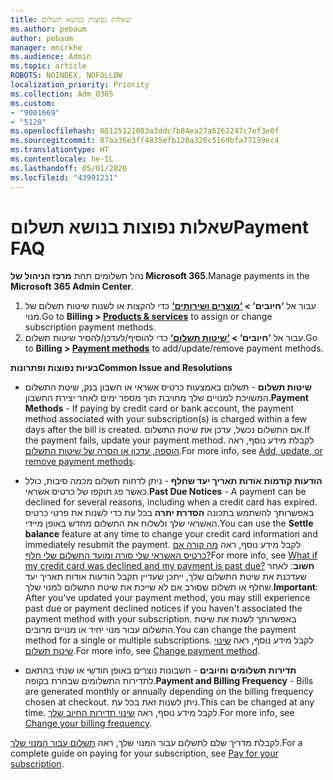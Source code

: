 ```yaml
---
title: שאלות נפוצות בנושא תשלום
ms.author: pebaum
author: pebaum
manager: mnirkhe
ms.audience: Admin
ms.topic: article
ROBOTS: NOINDEX, NOFOLLOW
localization_priority: Priority
ms.collection: Adm_O365
ms.custom:
- "9001669"
- "5128"
ms.openlocfilehash: 08125121083a3ddc7b84ea27a6262247c7ef3e0f
ms.sourcegitcommit: 87aa36e3ff4835efb120a320c5169bfa77199ec4
ms.translationtype: HT
ms.contentlocale: he-IL
ms.lasthandoff: 05/01/2020
ms.locfileid: "43991231"
---
```

# <a name="payment-faq"></a><span data-ttu-id="84bf0-102">שאלות נפוצות בנושא תשלום</span><span class="sxs-lookup"><span data-stu-id="84bf0-102">Payment FAQ</span></span>

<span data-ttu-id="84bf0-103">נהל תשלומים תחת **מרכז הניהול של Microsoft 365**.</span><span class="sxs-lookup"><span data-stu-id="84bf0-103">Manage payments in the **Microsoft 365 Admin Center**.</span></span> 

1. <span data-ttu-id="84bf0-104">עבור אל **‘חיובים‘ > [‘מוצרים ושירותים‘](https://go.microsoft.com/fwlink/p/?linkid=842054)** כדי להקצות או לשנות שיטות תשלום של מנוי.</span><span class="sxs-lookup"><span data-stu-id="84bf0-104">Go to **Billing > [Products & services](https://go.microsoft.com/fwlink/p/?linkid=842054)** to assign or change subscription payment methods.</span></span>
2. <span data-ttu-id="84bf0-105">עבור אל **‘חיובים‘ > [‘שיטות תשלום‘](https://go.microsoft.com/fwlink/p/?linkid=2018806)** כדי להוסיף/לעדכן/להסיר שיטות תשלום.</span><span class="sxs-lookup"><span data-stu-id="84bf0-105">Go to **Billing > [Payment methods](https://go.microsoft.com/fwlink/p/?linkid=2018806)** to add/update/remove payment methods.</span></span>

<span data-ttu-id="84bf0-106">**בעיות נפוצות ופתרונות**</span><span class="sxs-lookup"><span data-stu-id="84bf0-106">**Common Issue and Resolutions**</span></span>

- <span data-ttu-id="84bf0-107">**שיטות תשלום** - תשלום באמצעות כרטיס אשראי או חשבון בנק, שיטת התשלום המשויכת למנויים שלך מחויבת תוך מספר ימים לאחר יצירת החשבון.</span><span class="sxs-lookup"><span data-stu-id="84bf0-107">**Payment Methods** - If paying by credit card or bank account, the payment method associated with your subscription(s) is charged within a few days after the bill is created.</span></span> <span data-ttu-id="84bf0-108">אם התשלום נכשל, עדכן את שיטת התשלום.</span><span class="sxs-lookup"><span data-stu-id="84bf0-108">If the payment fails, update your payment method.</span></span> <span data-ttu-id="84bf0-109">לקבלת מידע נוסף, ראה [הוספה, עדכון או הסרה של שיטות התשלום](https://go.microsoft.com/fwlink/?linkid=2118133).</span><span class="sxs-lookup"><span data-stu-id="84bf0-109">For more info, see [Add, update, or remove payment methods](https://go.microsoft.com/fwlink/?linkid=2118133).</span></span>

- <span data-ttu-id="84bf0-110">**הודעות קודמות אודות תאריך יעד שחלף** - ניתן לדחות תשלום מכמה סיבות, כולל כאשר פג תוקפו של כרטיס אשראי.</span><span class="sxs-lookup"><span data-stu-id="84bf0-110">**Past Due Notices** - A payment can be declined for several reasons, including when a credit card has expired.</span></span> <span data-ttu-id="84bf0-111">באפשרותך להשתמש בתכונה **הסדרת יתרה** בכל עת כדי לשנות את פרטי כרטיס האשראי שלך ולשלוח את התשלום מחדש באופן מיידי.</span><span class="sxs-lookup"><span data-stu-id="84bf0-111">You can use the **Settle balance** feature at any time to change your credit card information and immediately resubmit the payment.</span></span> <span data-ttu-id="84bf0-112">לקבל מידע נוסף, ראה [מה קורה אם כרטיס האשראי שלי סורה ומועד התשלום שלי חלף?](https://docs.microsoft.com/microsoft-365/commerce/billing-and-payments/pay-for-your-subscription?view=o365-worldwide#what-if-my-credit-card-was-declined-and-my-payment-is-past-due)</span><span class="sxs-lookup"><span data-stu-id="84bf0-112">For more info, see [What if my credit card was declined and my payment is past due?](https://docs.microsoft.com/microsoft-365/commerce/billing-and-payments/pay-for-your-subscription?view=o365-worldwide#what-if-my-credit-card-was-declined-and-my-payment-is-past-due)</span></span> <span data-ttu-id="84bf0-113">**חשוב**: לאחר שעדכנת את שיטת התשלום שלך, ייתכן שעדיין תקבל הודעות אודות תאריך יעד שחלף או תשלום שסורב אם לא שייכת את שיטת התשלום למנוי שלך.</span><span class="sxs-lookup"><span data-stu-id="84bf0-113">**Important**: After you've updated your payment method, you may still experience past due or payment declined notices if you haven't associated the payment method with your subscription.</span></span> <span data-ttu-id="84bf0-114">באפשרותך לשנות את שיטת התשלום עבור מנוי יחיד או מנויים מרובים.</span><span class="sxs-lookup"><span data-stu-id="84bf0-114">You can change the payment method for a single or multiple subscriptions.</span></span> <span data-ttu-id="84bf0-115">לקבל מידע נוסף, ראה [שינוי שיטת תשלום](https://docs.microsoft.com/microsoft-365/commerce/billing-and-payments/add-update-or-remove-credit-card-or-bank-account?view=o365-worldwide#change-a-payment-method).</span><span class="sxs-lookup"><span data-stu-id="84bf0-115">For more info, see [Change payment method](https://docs.microsoft.com/microsoft-365/commerce/billing-and-payments/add-update-or-remove-credit-card-or-bank-account?view=o365-worldwide#change-a-payment-method).</span></span>

- <span data-ttu-id="84bf0-116">**תדירות תשלומים וחיובים** - חשבונות נוצרים באופן חודשי או שנתי בהתאם לתדירות התשלומים שבחרת בקופה.</span><span class="sxs-lookup"><span data-stu-id="84bf0-116">**Payment and Billing Frequency** - Bills are generated monthly or annually depending on the billing frequency chosen at checkout.</span></span> <span data-ttu-id="84bf0-117">ניתן לשנות זאת בכל עת.</span><span class="sxs-lookup"><span data-stu-id="84bf0-117">This can be changed at any time.</span></span> <span data-ttu-id="84bf0-118">לקבל מידע נוסף, ראה [שינוי תדירות החיוב שלך](https://go.microsoft.com/fwlink/?linkid=2119148).</span><span class="sxs-lookup"><span data-stu-id="84bf0-118">For more info, see [Change your billing frequency](https://go.microsoft.com/fwlink/?linkid=2119148).</span></span>

<span data-ttu-id="84bf0-119">לקבלת מדריך שלם לתשלום עבור המנוי שלך, ראה [תשלום עבור המנוי שלך](https://docs.microsoft.com/microsoft-365/commerce/billing-and-payments/pay-for-your-subscription?view=o365-worldwide).</span><span class="sxs-lookup"><span data-stu-id="84bf0-119">For a complete guide on paying for your subscription, see [Pay for your subscription](https://docs.microsoft.com/microsoft-365/commerce/billing-and-payments/pay-for-your-subscription?view=o365-worldwide).</span></span>

